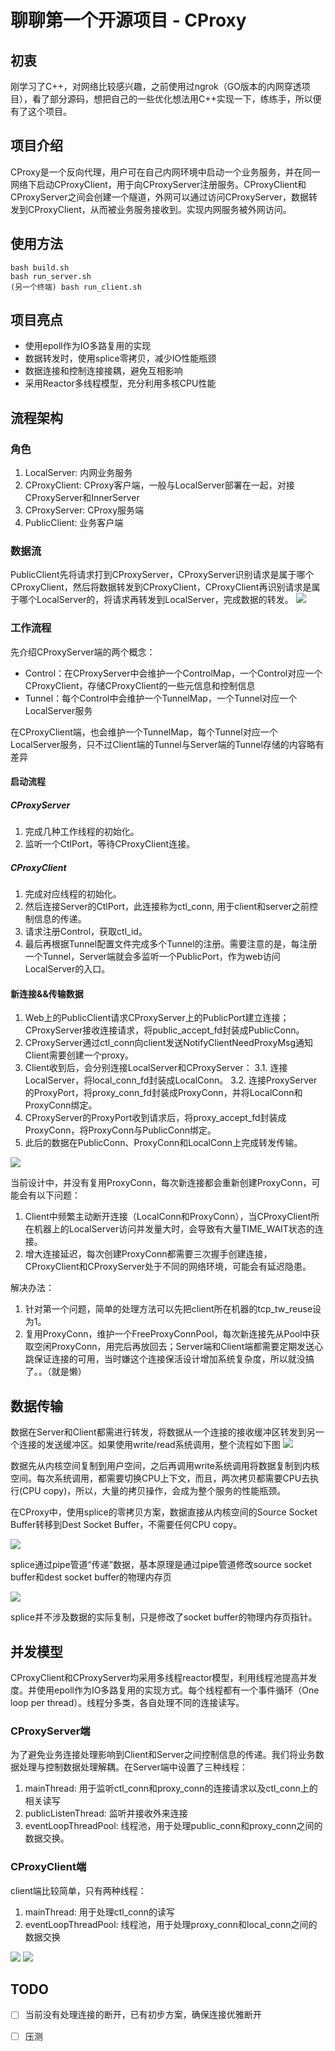 # 聊聊第一个开源项目 - CProxy

## 初衷
刚学习了C++，对网络比较感兴趣，之前使用过ngrok（GO版本的内网穿透项目），看了部分源码，想把自己的一些优化想法用C++实现一下，练练手，所以便有了这个项目。

## 项目介绍
CProxy是一个反向代理，用户可在自己内网环境中启动一个业务服务，并在同一网络下启动CProxyClient，用于向CProxyServer注册服务。CProxyClient和CProxyServer之间会创建一个隧道，外网可以通过访问CProxyServer，数据转发到CProxyClient，从而被业务服务接收到。实现内网服务被外网访问。

## 使用方法
```
bash build.sh
bash run_server.sh
(另一个终端) bash run_client.sh
```
## 项目亮点
* 使用epoll作为IO多路复用的实现
* 数据转发时，使用splice零拷贝，减少IO性能瓶颈
* 数据连接和控制连接接耦，避免互相影响
* 采用Reactor多线程模型，充分利用多核CPU性能


## 流程架构
### 角色
1. LocalServer: 内网业务服务
2. CProxyClient: CProxy客户端，一般与LocalServer部署在一起，对接CProxyServer和InnerServer
3. CProxyServer: CProxy服务端
4. PublicClient: 业务客户端

### 数据流
PublicClient先将请求打到CProxyServer，CProxyServer识别请求是属于哪个CProxyClient，然后将数据转发到CProxyClient，CProxyClient再识别请求是属于哪个LocalServer的，将请求再转发到LocalServer，完成数据的转发。
![](media/16443911812619/16444013185708.jpg)

### 工作流程

先介绍CProxyServer端的两个概念：

* Control：在CProxyServer中会维护一个ControlMap，一个Control对应一个CProxyClient，存储CProxyClient的一些元信息和控制信息
* Tunnel：每个Control中会维护一个TunnelMap，一个Tunnel对应一个LocalServer服务

在CProxyClient端，也会维护一个TunnelMap，每个Tunnel对应一个LocalServer服务，只不过Client端的Tunnel与Server端的Tunnel存储的内容略有差异

#### 启动流程
##### CProxyServer
1. 完成几种工作线程的初始化。
2. 监听一个CtlPort，等待CProxyClient连接。

##### CProxyClient
1. 完成对应线程的初始化。
2. 然后连接Server的CtlPort，此连接称为ctl_conn, 用于client和server之前控制信息的传递。
3. 请求注册Control，获取ctl_id。
4. 最后再根据Tunnel配置文件完成多个Tunnel的注册。需要注意的是，每注册一个Tunnel，Server端就会多监听一个PublicPort，作为web访问LocalServer的入口。

#### 新连接&&传输数据
1. Web上的PublicClient请求CProxyServer上的PublicPort建立连接；CProxyServer接收连接请求，将public_accept_fd封装成PublicConn。
2. CProxyServer通过ctl_conn向client发送NotifyClientNeedProxyMsg通知Client需要创建一个proxy。
3. Client收到后，会分别连接LocalServer和CProxyServer：
    3.1. 连接LocalServer，将local_conn_fd封装成LocalConn。
    3.2. 连接ProxyServer的ProxyPort，将proxy_conn_fd封装成ProxyConn，并将LocalConn和ProxyConn绑定。
4. CProxyServer的ProxyPort收到请求后，将proxy_accept_fd封装成ProxyConn，将ProxyConn与PublicConn绑定。
5. 此后的数据在PublicConn、ProxyConn和LocalConn上完成转发传输。


![](media/16443911812619/16444776861013.jpg)

当前设计中，并没有复用ProxyConn，每次新连接都会重新创建ProxyConn，可能会有以下问题：
1. Client中频繁主动断开连接（LocalConn和ProxyConn），当CProxyClient所在机器上的LocalServer访问并发量大时，会导致有大量TIME_WAIT状态的连接。
2. 增大连接延迟，每次创建ProxyConn都需要三次握手创建连接，CProxyClient和CProxyServer处于不同的网络环境，可能会有延迟隐患。

解决办法：
1. 针对第一个问题，简单的处理方法可以先把client所在机器的tcp_tw_reuse设为1。
2. 复用ProxyConn，维护一个FreeProxyConnPool，每次新连接先从Pool中获取空闲ProxyConn，用完后再放回去；Server端和Client端都需要定期发送心跳保证连接的可用，当时嫌这个连接保活设计增加系统复杂度，所以就没搞了。。（就是懒）

## 数据传输
数据在Server和Client都需进行转发，将数据从一个连接的接收缓冲区转发到另一个连接的发送缓冲区。如果使用write/read系统调用，整个流程如下图
![](media/16443911812619/16444826632416.jpg)

数据先从内核空间复制到用户空间，之后再调用write系统调用将数据复制到内核空间。每次系统调用，都需要切换CPU上下文，而且，两次拷贝都需要CPU去执行(CPU copy)，所以，大量的拷贝操作，会成为整个服务的性能瓶颈。

在CProxy中，使用splice的零拷贝方案，数据直接从内核空间的Source Socket Buffer转移到Dest Socket Buffer，不需要任何CPU copy。

![](media/16443911812619/16444936049292.jpg)

splice通过pipe管道“传递”数据，基本原理是通过pipe管道修改source socket buffer和dest socket buffer的物理内存页

![](media/16443911812619/16445036778379.jpg)

splice并不涉及数据的实际复制，只是修改了socket buffer的物理内存页指针。
## 并发模型
CProxyClient和CProxyServer均采用多线程reactor模型，利用线程池提高并发度。并使用epoll作为IO多路复用的实现方式。每个线程都有一个事件循环（One loop per thread）。线程分多类，各自处理不同的连接读写。

### CProxyServer端
为了避免业务连接处理影响到Client和Server之间控制信息的传递。我们将业务数据处理与控制数据处理解耦。在Server端中设置了三种线程：
1. mainThread: 用于监听ctl_conn和proxy_conn的连接请求以及ctl_conn上的相关读写
2. publicListenThread: 监听并接收外来连接
3. eventLoopThreadPool: 线程池，用于处理public_conn和proxy_conn之间的数据交换。

### CProxyClient端
client端比较简单，只有两种线程：
1. mainThread: 用于处理ctl_conn的读写
2. eventLoopThreadPool: 线程池，用于处理proxy_conn和local_conn之间的数据交换

![](media/16443911812619/16445815553782.jpg)
![](media/16443911812619/16447163153206.jpg)

## TODO
- [ ] 当前没有处理连接的断开，已有初步方案，确保连接优雅断开
- [ ] 压测

